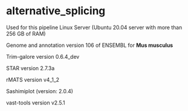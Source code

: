 # alternative_splicing

Used for this pipeline Linux Server (Ubuntu 20.04 server with more than 256 GB of RAM)


Genome and annotation version 106 of ENSEMBL for **Mus musculus**

Trim-galore version 0.6.4_dev

STAR version 2.7.3a

rMATS version v4_1_2

Sashimiplot (version: 2.0.4)

vast-tools version v2.5.1
